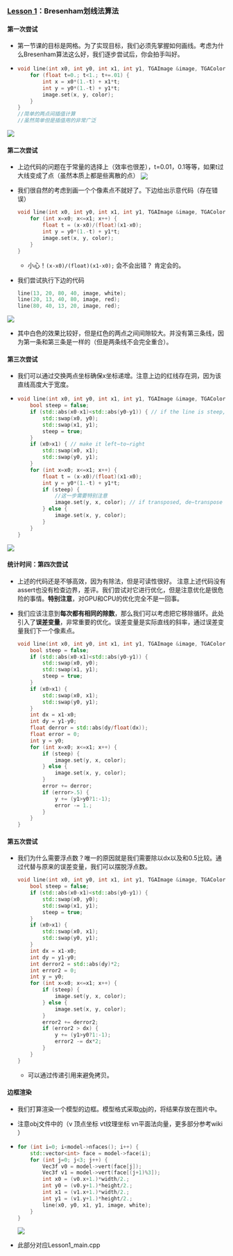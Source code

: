 ### [Lesson 1](https://github.com/ssloy/tinyrenderer/wiki/Lesson-1:-Bresenham%E2%80%99s-Line-Drawing-Algorithm)：Bresenham划线法算法



#### 第一次尝试

- 第一节课的目标是网格。为了实现目标，我们必须先掌握如何画线。考虑为什么Bresenham算法这么好，我们逐步尝试后，你会拍手叫好。

- ```c++
  void line(int x0, int y0, int x1, int y1, TGAImage &image, TGAColor color) { 
      for (float t=0.; t<1.; t+=.01) { 
          int x = x0*(1.-t) + x1*t; 
          int y = y0*(1.-t) + y1*t; 
          image.set(x, y, color); 
      } 
  }
  //简单的两点间插值计算
  //虽然简单但是插值用的非常广泛
  ```
 <img src="E:\GameLearning\tinyRenderer\Notes\CH01\01.png" style="zoom:100%" div align="center">

#### 第二次尝试

- 上边代码的问题在于常量的选择上（效率也很差），t=0.01，0.1等等，如果t过大线变成了点（虽然本质上都是些离散的点）
  <img src="E:\GameLearning\tinyRenderer\Notes\CH01\02.png" style="zoom:100%" div align="center"/>

- 我们很自然的考虑到画一个个像素点不就好了。下边给出示意代码（存在错误）

  ```c++
  void line(int x0, int y0, int x1, int y1, TGAImage &image, TGAColor color) { 
      for (int x=x0; x<=x1; x++) { 
          float t = (x-x0)/(float)(x1-x0); 
          int y = y0*(1.-t) + y1*t; 
          image.set(x, y, color); 
      } 
  }
  ```

  - 小心！``` (x-x0)/(float)(x1-x0); ``` 会不会出错？ 肯定会的。

- 我们尝试执行下边的代码

  ```c++
  line(13, 20, 80, 40, image, white); 
  line(20, 13, 40, 80, image, red); 
  line(80, 40, 13, 20, image, red);
  ```
<img src="E:\GameLearning\tinyRenderer\Notes\CH01\03.png" style="zoom:100%" div align="center"/>

- 其中白色的效果比较好，但是红色的两点之间间隙较大。并没有第三条线，因为第一条和第三条是一样的（但是两条线不会完全重合）。

#### 第三次尝试

- 我们可以通过交换两点坐标确保x坐标递增。注意上边的红线存在洞，因为该直线高度大于宽度。

- ```c++
  void line(int x0, int y0, int x1, int y1, TGAImage &image, TGAColor color) { 
      bool steep = false; 
      if (std::abs(x0-x1)<std::abs(y0-y1)) { // if the line is steep, we transpose the image 
          std::swap(x0, y0); 
          std::swap(x1, y1); 
          steep = true; 
      } 
      if (x0>x1) { // make it left−to−right 
          std::swap(x0, x1); 
          std::swap(y0, y1); 
      } 
      for (int x=x0; x<=x1; x++) { 
          float t = (x-x0)/(float)(x1-x0); 
          int y = y0*(1.-t) + y1*t; 
          if (steep) { 
              //这一步需要特别注意
              image.set(y, x, color); // if transposed, de−transpose 
          } else { 
              image.set(x, y, color); 
          } 
      } 
  }
  ```
<img src="E:\GameLearning\tinyRenderer\Notes\CH01\04.png" style="zoom:100%" div align="center"/>

#### 统计时间：第四次尝试

- 上述的代码还是不够高效，因为有除法，但是可读性很好。 注意上述代码没有assert也没有检查边界，差评。我们尝试对它进行优化，但是注意优化是很危险的事情。**特别注意**，对GPU和CPU的优化完全不是一回事。

- 我们应该注意到**每次都有相同的除数**，那么我们可以考虑把它移除循环。此处引入了**误差变量**，非常重要的优化。误差变量是实际直线的斜率，通过误差变量我们下一个像素点。

  ```C++
  void line(int x0, int y0, int x1, int y1, TGAImage &image, TGAColor color) { 
      bool steep = false; 
      if (std::abs(x0-x1)<std::abs(y0-y1)) { 
          std::swap(x0, y0); 
          std::swap(x1, y1); 
          steep = true; 
      } 
      if (x0>x1) { 
          std::swap(x0, x1); 
          std::swap(y0, y1); 
      } 
      int dx = x1-x0; 
      int dy = y1-y0; 
      float derror = std::abs(dy/float(dx)); 
      float error = 0; 
      int y = y0; 
      for (int x=x0; x<=x1; x++) { 
          if (steep) { 
              image.set(y, x, color); 
          } else { 
              image.set(x, y, color); 
          } 
          error += derror; 
          if (error>.5) { 
              y += (y1>y0?1:-1); 
              error -= 1.; 
          } 
      } 
  } 
  ```

#### 第五次尝试

- 我们为什么需要浮点数？唯一的原因就是我们需要除以dx以及和0.5比较。通过代替与原来的误差变量，我们可以摆脱浮点数。

  ```c++
  void line(int x0, int y0, int x1, int y1, TGAImage &image, TGAColor color) { 
      bool steep = false; 
      if (std::abs(x0-x1)<std::abs(y0-y1)) { 
          std::swap(x0, y0); 
          std::swap(x1, y1); 
          steep = true; 
      } 
      if (x0>x1) { 
          std::swap(x0, x1); 
          std::swap(y0, y1); 
      } 
      int dx = x1-x0; 
      int dy = y1-y0; 
      int derror2 = std::abs(dy)*2; 
      int error2 = 0; 
      int y = y0; 
      for (int x=x0; x<=x1; x++) { 
          if (steep) { 
              image.set(y, x, color); 
          } else { 
              image.set(x, y, color); 
          } 
          error2 += derror2; 
          if (error2 > dx) { 
              y += (y1>y0?1:-1); 
              error2 -= dx*2; 
          } 
      } 
  } 
  ```
  - 可以通过传递引用来避免拷贝。

#### 边框渲染

- 我们打算渲染一个模型的边框。模型格式采取[obj](https://en.wikipedia.org/wiki/Wavefront_.obj_file)的，将结果存放在图片中。

- 注意obj文件中的（v 顶点坐标  vt纹理坐标 vn平面法向量，更多部分参考wiki ）

- ```c++
  for (int i=0; i<model->nfaces(); i++) { 
      std::vector<int> face = model->face(i); 
      for (int j=0; j<3; j++) { 
          Vec3f v0 = model->vert(face[j]); 
          Vec3f v1 = model->vert(face[(j+1)%3]); 
          int x0 = (v0.x+1.)*width/2.; 
          int y0 = (v0.y+1.)*height/2.; 
          int x1 = (v1.x+1.)*width/2.; 
          int y1 = (v1.y+1.)*height/2.; 
          line(x0, y0, x1, y1, image, white); 
      } 
  }
  ```
  <img src="E:\GameLearning\tinyRenderer\Notes\CH01\05.png" style="zoom:100%" div align="center"/>

- 此部分对应Lesson1_main.cpp